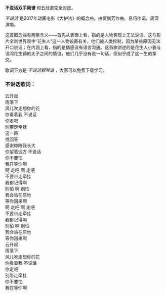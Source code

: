 

**不说话双手简谱** 和五线谱完全对应。

_不说话_ 是2017年动画电影《大护法》的概念曲，由贾鹏芳作曲、易巧作词，周深演唱。

这首概念曲有两层含义——首先从表面上看，指的是人物客观上无法说话。这与影片全新世界观中“花生人”这一人物设置有关，他们被人类控制，因为某些原因无法开口说话；在内涵上看，指的是情感没有语言沟通。这首歌讲述的是花生人小姜与误闯花生镇的太子之间的情谊，他们几乎没有说一句话，但似乎成了这一生的挚交。

歌词下方是 _不说话钢琴谱_ ，大家可以免费下载学习。

### 不说话歌词：

云升起  
雨落下  
风儿吹走想你的花  
你看着我 不说话  
你走吧  
别带走牵挂  
这一路  
找回答  
感谢你陪我长大  
你望着远方 不说话  
你不要怕  
我在等你啊  
啊 走吧 啊 走吧  
不要带走牵挂  
我都记得啊  
别怕 啊 别怕  
我会站在原地  
等你回来啊  
啊 走吧 啊 走吧  
不要带走牵挂  
我都记得啊  
别怕 啊 别怕  
我会站在原地  
等你回来啊  
云升起  
雨落下  
风儿吹走想你的花  
你看着我 不说话  
你走吧  
别带走牵挂  
你不要怕  
我在等你啊

